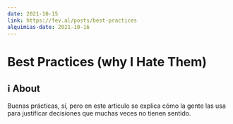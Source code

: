 ```yaml
---
date: 2021-10-15
link: https://fev.al/posts/best-practices
alquimias-date: 2021-10-16
---
```


# Best Practices (why I Hate Them)

## ℹ️ About

Buenas prácticas, sí, pero en este artículo se explica cómo la gente las usa para justificar decisiones que muchas veces no tienen sentido.

